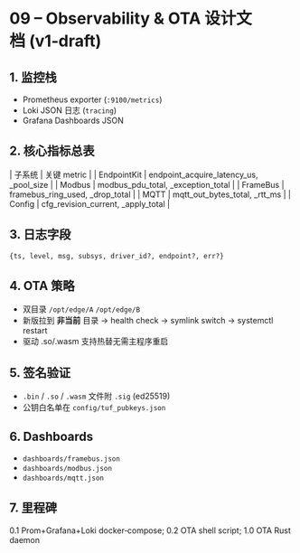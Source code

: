 # 09 – Observability & OTA 设计文档 (v1‑draft)

## 1. 监控栈
* Prometheus exporter (`:9100/metrics`)  
* Loki JSON 日志 (`tracing`)  
* Grafana Dashboards JSON

## 2. 核心指标总表
| 子系统 | 关键 metric |
| EndpointKit | endpoint_acquire_latency_us, _pool_size |
| Modbus | modbus_pdu_total, _exception_total |
| FrameBus | framebus_ring_used, _drop_total |
| MQTT | mqtt_out_bytes_total, _rtt_ms |
| Config | cfg_revision_current, _apply_total |

## 3. 日志字段
`{ts, level, msg, subsys, driver_id?, endpoint?, err?}`

## 4. OTA 策略
* 双目录 `/opt/edge/A` `/opt/edge/B`  
* 新版拉到 **非当前** 目录 → health check → symlink switch → systemctl restart  
* 驱动 .so/.wasm 支持热替无需主程序重启

## 5. 签名验证
* `.bin` / `.so` / `.wasm` 文件附 `.sig` (ed25519)  
* 公钥白名单在 `config/tuf_pubkeys.json`

## 6. Dashboards
* `dashboards/framebus.json`  
* `dashboards/modbus.json`  
* `dashboards/mqtt.json`

## 7. 里程碑
0.1 Prom+Grafana+Loki docker‑compose; 0.2 OTA shell script; 1.0 OTA Rust daemon